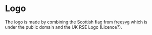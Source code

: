 # Logo

The logo is made by combining the Scottish flag from [freesvg](https://freesvg.org/scottish-flag)
which is under the public domain and the UK RSE Logo (Licence?).

